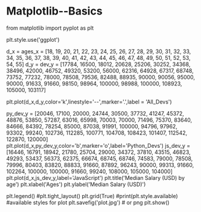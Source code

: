 # Matplotlib--Basics

from matplotlib import pyplot as plt

plt.style.use('ggplot')

d_x = ages_x = [18, 19, 20, 21, 22, 23, 24, 25, 26, 27, 28, 29, 30, 31, 32, 33, 34, 35,
          36, 37, 38, 39, 40, 41, 42, 43, 44, 45, 46, 47, 48, 49, 50, 51, 52, 53, 54, 55]
d_y = dev_y = [17784, 16500, 18012, 20628, 25206, 30252, 34368, 38496, 42000, 46752, 49320, 53200, 56000, 62316, 64928, 67317, 68748, 73752, 77232,
         78000, 78508, 79536, 82488, 88935, 90000, 90056, 95000, 90000, 91633, 91660, 98150, 98964, 100000, 98988, 100000, 108923, 105000, 103117]

plt.plot(d_x,d_y,color='k',linestyle='--',marker='.',label = 'All_Devs')


py_dev_y = [20046, 17100, 20000, 24744, 30500, 37732, 41247, 45372, 48876, 53850, 57287, 63016, 65998, 70003, 70000, 71496, 75370, 83640, 84666,
            84392, 78254, 85000, 87038, 91991, 100000, 94796, 97962, 93302, 99240, 102736, 112285, 100771, 104708, 108423, 101407, 112542, 122870, 120000]
plt.plot(d_x,py_dev_y,color='b',marker='o',label='Python_Devs')
js_dev_y = [16446, 16791, 18942, 21780, 25704, 29000, 34372, 37810, 43515, 46823, 49293, 53437, 56373, 62375, 66674, 68745, 68746, 74583, 79000,
            78508, 79996, 80403, 83820, 88833, 91660, 87892, 96243, 90000, 99313, 91660, 102264, 100000, 100000, 91660, 99240, 108000, 105000, 104000]
plt.plot(d_x,js_dev_y,label='JavaScript')
plt.title('Median Salary (USD) by age')
plt.xlabel('Ages')
plt.ylabel('Median Salary (USD)')

plt.legend()
#plt.tight_layout()
plt.grid(True)
#print(plt.style.available) #available styles for plot 
plt.savefig('plot.jpg') # or png
plt.show()
